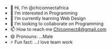 - 👋 Hi, I’m @chiconnectafrica
- 👀 I’m interested in Programming
- 🌱 I’m currently learning Web Design
- 💞️ I’m looking to collaborate on Programming
- 📫 How to reach me Chiconnect4@gmail.com
- 😄 Pronouns: ...Male
- ⚡ Fun fact: ...I love team work

<!---
chiconnectafrica/chiconnectafrica is a ✨ special ✨ repository because its `README.md` (this file) appears on your GitHub profile.
You can click the Preview link to take a look at your changes.
--->
